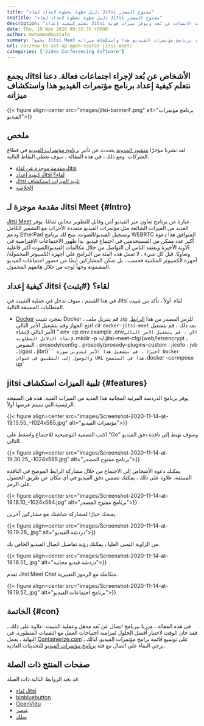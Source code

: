 ```yaml
---
title: "دليل خطوة بخطوة لإعداد لقاء Jitsi مفتوح المصدر" 
seoTitle: "دليل خطوة بخطوة لإعداد لقاء Jitsi مفتوح المصدر" 
description: "تعلم كيفية إعداد Jitsi لقاء. إنه برنامج مؤتمرات فيديو مفتوح المصدر مصمم لتلبية احتياجات الاتصالات عن بُعد ويوفر ميزات قوية" 
date: Thu, 19 Nov 2020 09:32:35 +0000
author: muhammadmustafa
summary: "يجمع Jitsi Meet الناس عن بعد لإجراء اجتماعات فعالة. دعنا نتعلم كيفية إعداد برنامج مؤتمرات الفيديو هذا واستكشاف ميزاته" 
url: /ar/how-to-set-up-open-source-jitsi-meet/
categories: ['Video Conferencing Software']
---
```


## يجمع Jitsi الأشخاص عن بُعد لإجراء اجتماعات فعالة. دعنا نتعلم كيفية إعداد برنامج مؤتمرات الفيديو هذا واستكشاف ميزاته

{{< figure align=center src="images/jitsi-bannerF.png" alt="برنامج مؤتمرات الفيديو">}}


## ملخص
لقد نشرنا مؤخرًا [منشور المدونة][1] يتحدث عن تأثير [برنامج مؤتمرات الفيديو][2] في قطاع الشركات. ومع ذلك ، في هذه المقالة ، سوف نغطي النقاط التالية.
  * [مقدمة موجزة عن لقاء Jitsi][3]
  * [كيفية إعداد Jitsi لقاء؟][4]
  * [Jitsi تلبية الميزات استكشاف][5]
  * [الخلاصة][6]

## مقدمة موجزة لـ Jitsi Meet   {#Intro}
[Jitsi Meet][7] عبارة عن برنامج تعاون عبر الفيديو آمن وقابل للتطوير مجاني تمامًا. يوفر العديد من الميزات الشائعة مثل مؤتمرات الفيديو متعددة الأحزاب مع التشفير الكامل ودعم EtherPad وتسجيل الفيديو/الصوت. يتيح لك برنامج WEBRTC المتوافق هذا دعوة أكبر عدد ممكن من المستخدمين في اجتماع فيديو.
بدأ ظهور الاجتماعات الافتراضية في الآونة الأخيرة ويعتقد الناس أن التواصل من خلال مكالمات الفيديو/الصوت أكثر فاعلية وتعاونًا. قبل كل شيء ، لا تعمل هذه الفئة من البرامج على أجهزة الكمبيوتر المحمولة/أجهزة الكمبيوتر المكتبية فحسب ، بل تمكن المشاركين أيضًا من حضور اجتماعات الفيديو المضمونة وجهاً لوجه من خلال هاتفهم المحمول.

## كيفية إعداد Jitsi لقاء؟   {#يثبت}
في هذا القسم ، سوف ندخل في عملية التثبيت في Jitsi لقاء. أولاً ، تأكد من تثبيت المتطلبات المسبقة التالية.
  * [Docker][8]
بمجرد تثبيت Docker ، قم بتنزيل ملف zip للرمز المصدر من هذا [الرابط][9].
افتح الجهاز وقم بتشغيل الأمر التالي
`cd docker-jitsi-meet`
بعد ذلك ، قم بتشغيل الأمر التالي لإنشاء ".env`
`cp env.example .env`
الآن ، قم بتشغيل الأمر التالي لإنشاء الدلائل المطلوبة.
`mkdir -p ~/.jitsi-meet-cfg/{web/letsencrypt ، النصوص ، prosody/config ، prosody/prosody-plugins-custom ، jicofo ، jvb ، jigasi ، jibri}` ``
أخيرًا ، قم بتشغيل هذا الأمر لتدوير صورة Docker والوصول إلى التطبيق في عنوان URL هذا في المتصفح.
`docker -cormpose up`

## jitsi تلبية الميزات استكشاف   {#features}
يوفر برنامج الدردشة المرئية المجانية هذا العديد من الميزات الغنية. هذه هي الصفحة الرئيسية التي سيتم عرضها أولاً.

{{< figure align=center src="images/Screenshot-2020-11-14-at-19.15.55_-1024x585.jpg" alt="مؤتمرات الفيديو">}}

اكتب التسمية التوضيحية للاجتماع واضغط على "Go" وسوف تهبط إلى نافذة دفق الفيديو التالي.

{{< figure align=center src="images/Screenshot-2020-11-14-at-19.30.25_-1024x585.jpg" alt="برنامج مفتوح المصدر">}}

يمكنك دعوة الأشخاص إلى الاجتماع من خلال مشاركة الرابط الموضح في النافذة المنبثقة. علاوة على ذلك ، يمكنك تضمين دفق الفيديو في أي مكان عن طريق الحصول على الرمز.

{{< figure align=center src="images/Screenshot-2020-11-14-at-19.18.10_-1024x584.jpg" alt="برنامج مفتوح المصدر">}}

يمنحك خيارًا لمشاركة شاشتك مع مشاركين آخرين.

{{< figure align=center src="images/Screenshot-2020-11-14-at-19.19.28_.jpg" alt="دردشة الفيديو">}}

من الزاوية اليمنى العليا ، يمكنك رؤية تفاصيل اتصال الفيديو الخاص بك.

{{< figure align=center src="images/Screenshot-2020-11-14-at-19.18.51_.jpg" alt="دردشة فيديو مجانية">}}

تقدم Jitsi Meet Chat متكاملة مع الرموز التعبيرية.

{{< figure align=center src="images/Screenshot-2020-11-14-at-19.19.57_.jpg" alt="برنامج اجتماعات الفيديو">}}


## الخاتمة   {#con}
في هذه المقالة ، مررنا ببرنامج اتصال عن بُعد مذهل وعملية التثبيت. علاوة على ذلك ، فقد حان الوقت لاختيار أفضل الحلول لمزامنة احتياجات العمل مع التقنيات المتطورة. في النهاية ، يعمل [Containerize.com][10] على توسيع قائمة برامج مؤتمرات الفيديو. لذلك ، يرجى البقاء على اتصال مع فئة [برنامج مؤتمرات الفيديو][2] للتحديثات العادية.

## صفحات المنتج ذات الصلة
قد تجد الروابط التالية ذات الصلة:
  * [لقاء Jitsi][7]
  * [bigbluebutton][11]
  * [OpenVidu][12]
  * [عنصر][13]
  * [سلك][14]

  
[1]: https://blog.containerize.com/video-conferencing-software/video-conferencing-apps-how-it-benefits-your-business/
[2]: https://products.containerize.com/video-conferencing/
[3]: #intro
[4]: #setup
[5]: #features
[6]: #con
[7]: https://products.containerize.com/video-conferencing/jitsi
[8]: https://www.docker.com/products/docker-desktop
[9]: https://github.com/jitsi/docker-jitsi-meet/releases/tag/stable-5142
[10]: https://www.containerize.com/
[11]: https://products.containerize.com/video-conferencing/bigbluebutton
[12]: https://products.containerize.com/video-conferencing/openvidu
[13]: https://products.containerize.com/video-conferencing/element
[14]: https://products.containerize.com/video-conferencing/wire
